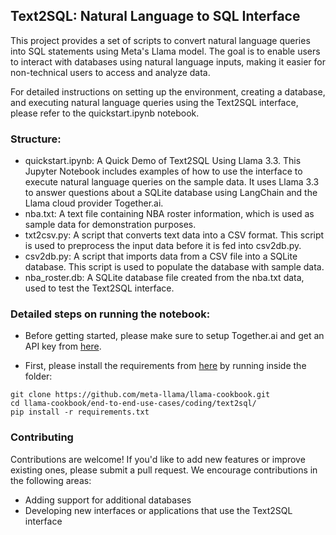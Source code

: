 ## Text2SQL: Natural Language to SQL Interface

This project provides a set of scripts to convert natural language queries into SQL statements using Meta's Llama model. The goal is to enable users to interact with databases using natural language inputs, making it easier for non-technical users to access and analyze data. 

For detailed instructions on setting up the environment, creating a database, and executing natural language queries using the Text2SQL interface, please refer to the quickstart.ipynb notebook.

### Structure:

- quickstart.ipynb: A Quick Demo of Text2SQL Using Llama 3.3. This Jupyter Notebook includes examples of how to use the interface to execute natural language queries on the sample data. It uses Llama 3.3 to answer questions about a SQLite database using LangChain and the Llama cloud provider Together.ai.
- nba.txt: A text file containing NBA roster information, which is used as sample data for demonstration purposes.
- txt2csv.py: A script that converts text data into a CSV format. This script is used to preprocess the input data before it is fed into csv2db.py.
- csv2db.py: A script that imports data from a CSV file into a SQLite database. This script is used to populate the database with sample data.
- nba_roster.db: A SQLite database file created from the nba.txt data, used to test the Text2SQL interface.

### Detailed steps on running the notebook:

- Before getting started, please make sure to setup Together.ai and get an API key from [here](https://www.together.ai/). 

- First, please install the requirements from [here](https://github.com/meta-llama/llama-cookbook/blob/main/end-to-end-use-cases/coding/text2sql/requierements.txt) by running inside the folder:

```
git clone https://github.com/meta-llama/llama-cookbook.git
cd llama-cookbook/end-to-end-use-cases/coding/text2sql/
pip install -r requirements.txt
```

### Contributing
Contributions are welcome! If you'd like to add new features or improve existing ones, please submit a pull request. We encourage contributions in the following areas:
- Adding support for additional databases
- Developing new interfaces or applications that use the Text2SQL interface